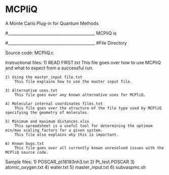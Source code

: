 # MCPliQ
A Monte Carlo Plug-in for Quantum Methods

#___________________________________________
MCPliQ is 


#___________________________________________
#File Directory

Source code:
  MCPliQ.c

Instructional files:
    1) READ FIRST.txt
        This file goes over how to use MCPliQ and what to expect from a successful run.
    
    2) Using the master_input file.txt
        This file explains how to use the master input file.
        
    3) Alternative uses.txt
        This file goes over any known alternative uses for MCPliQ.
    
    4) Molecular internal coordinates files.txt
        This file goes over the structure of the file type used by MCPliQ specifying the geometry of molecules.
    
    5) Minimum and maximum distances.xlsx
        This spreadsheet is a useful tool for determining the optimum min/max scaling factors for a given system.
        This file also explains why this is important.
    
    6) Known bugs.txt
        This file goes over all currently known unresolved issues with the MCPliQ source code.
    
    
Sample files:
    1) POSCAR_pt18183nh3.txt
    2) Pt_test.POSCAR
    3) atomic_oxygen.txt
    4) water.txt
    5) master_input.txt
    6) subvaspmc.sh
